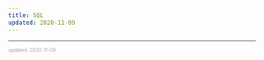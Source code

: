 ```yaml
---
title: SQL
updated: 2020-11-09
---
```


---

<sup><sub><font color="#a6a6a6">updated: 2020-11-09</font></sub></sup>
